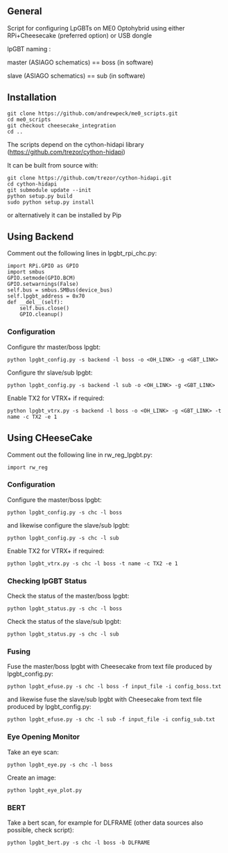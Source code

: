 ## General

Script for configuring LpGBTs on ME0 Optohybrid using either RPi+Cheesecake (preferred option) or USB dongle

lpGBT naming :

master (ASIAGO schematics) == boss (in software)

slave (ASIAGO schematics) == sub (in software)

## Installation

```
git clone https://github.com/andrewpeck/me0_scripts.git
cd me0_scripts
git checkout cheesecake_integration
cd ..
```

The scripts depend on the cython-hidapi library (https://github.com/trezor/cython-hidapi)

It can be built from source with:

```
git clone https://github.com/trezor/cython-hidapi.git
cd cython-hidapi
git submodule update --init
python setup.py build
sudo python setup.py install
```

or alternatively it can be installed by Pip

## Using Backend

Comment out the following lines in lpgbt_rpi_chc.py:
```
import RPi.GPIO as GPIO
import smbus
GPIO.setmode(GPIO.BCM)
GPIO.setwarnings(False)
self.bus = smbus.SMBus(device_bus)
self.lpgbt_address = 0x70
def __del__(self):
    self.bus.close()
    GPIO.cleanup()
```

### Configuration

Configure thr master/boss lpgbt:

```python lpgbt_config.py -s backend -l boss -o <OH_LINK> -g <GBT_LINK>```

Configure thr slave/sub lpgbt:

```python lpgbt_config.py -s backend -l sub -o <OH_LINK> -g <GBT_LINK>```

Enable TX2 for VTRX+ if required:

```python lpgbt_vtrx.py -s backend -l boss -o <OH_LINK> -g <GBT_LINK> -t name -c TX2 -e 1```

## Using CHeeseCake

Comment out the following line in rw_reg_lpgbt.py:
```
import rw_reg
```

### Configuration

Configure the master/boss lpgbt:

```python lpgbt_config.py -s chc -l boss```

and likewise configure the slave/sub lpgbt:

```python lpgbt_config.py -s chc -l sub```

Enable TX2 for VTRX+ if required:

```python lpgbt_vtrx.py -s chc -l boss -t name -c TX2 -e 1```

### Checking lpGBT Status

Check the status of the master/boss lpgbt:

```python lpgbt_status.py -s chc -l boss```

Check the status of the slave/sub lpgbt:

```python lpgbt_status.py -s chc -l sub```

### Fusing

Fuse the master/boss lpgbt with Cheesecake from text file produced by lpgbt_config.py:

```python lpgbt_efuse.py -s chc -l boss -f input_file -i config_boss.txt```

and likewise fuse the slave/sub lpgbt with Cheesecake from text file produced by lpgbt_config.py:

```python lpgbt_efuse.py -s chc -l sub -f input_file -i config_sub.txt```

### Eye Opening Monitor

Take an eye scan:

```python lpgbt_eye.py -s chc -l boss```

Create an image:

```python lpgbt_eye_plot.py```

### BERT

Take a bert scan, for example for DLFRAME (other data sources also possible, check script):

```python lpgbt_bert.py -s chc -l boss -b DLFRAME```
